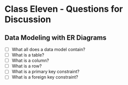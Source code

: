 # Class Eleven - Questions for Discussion

## Data Modeling with ER Diagrams

- [ ] What all does a data model contain?
- [ ] What is a table?
- [ ] What is a column?
- [ ] What is a row?
- [ ] What is a primary key constraint?
- [ ] What is a foreign key constraint?